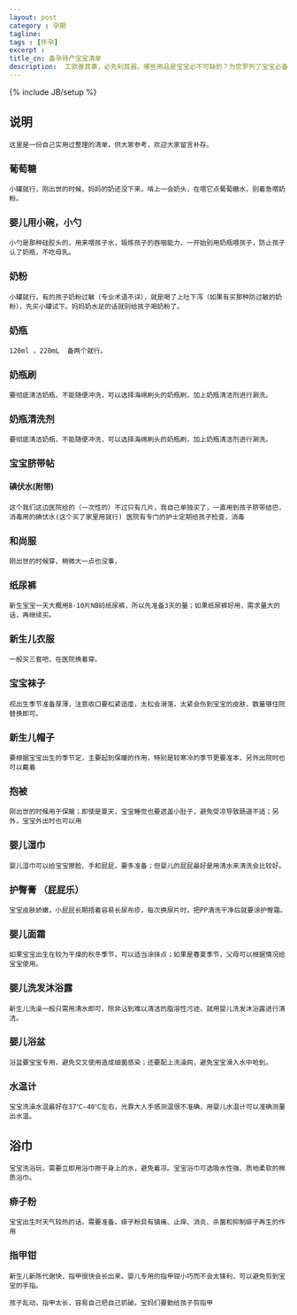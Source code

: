 ```yaml
---
layout: post
category : 孕期
tagline: 
tags : [怀孕]
excerpt : 
title_cn: 备孕待产宝宝清单 
description:  工欲善其事，必先利其器，哪些用品是宝宝必不可缺的？为您罗列了宝宝必备的待产用品
---
```

{% include JB/setup %}

## 说明

	这里是一份自己实用过整理的清单，供大家参考，欢迎大家留言补存。
	
### 葡萄糖

	小罐就行，刚出世的时候，妈妈的奶还没下来，啃上一会奶头，在喂它点葡萄糖水，别着急喂奶粉。

### 婴儿用小碗，小勺

 	小勺是那种硅胶头的，用来喂孩子水，锻炼孩子的吞咽能力，一开始别用奶瓶喂孩子，防止孩子认了奶瓶，不吃母乳。

### 奶粉

	小罐就行，有的孩子奶粉过敏（专业术语不详），就是喝了上吐下泻（如果有买那种防过敏的奶粉），先买小罐试下。妈妈奶水足的话就别给孩子喝奶粉了。
	
### 奶瓶

	120ml ，220mL  备两个就行。
	
### 奶瓶刷

	要彻底清洁奶瓶，不能随便冲洗，可以选择海绵刷头的奶瓶刷，加上奶瓶清洁剂进行涮洗。
	
### 奶瓶清洗剂

	要彻底清洁奶瓶，不能随便冲洗，可以选择海绵刷头的奶瓶刷，加上奶瓶清洁剂进行涮洗。
	
### 宝宝脐带帖

#### 碘伏水(附带)

	这个我们这边医院给的（一次性的）不过只有几片，我自己单独买了，一直用到孩子脐带结巴， 消毒用的碘伏水(这个买了家里用就行) 医院有专门的护士定期给孩子检查，消毒
	
### 和尚服

	刚出世的时候穿，稍微大一点也没事，
	
### 纸尿裤

	新生宝宝一天大概用8-10片NB码纸尿裤，所以先准备3天的量；如果纸尿裤好用，需求量大的话，再继续买。
	
### 新生儿衣服

	一般买三套吧，在医院换着穿。
	
### 宝宝袜子

	视出生季节准备厚薄，注意收口要松紧适度，太松会滑落，太紧会伤到宝宝的皮肤，数量够住院替换即可。 
	
### 新生儿帽子

	要根据宝宝出生的季节定，主要起到保暖的作用，特别是较寒冷的季节更要准本，另外出院时也可以戴着
	
### 抱被
	
	刚出世的时候用于保暖；即使是夏天，宝宝睡觉也要遮盖小肚子，避免受凉导致肠道不适；另外，宝宝外出时也可以用

### 婴儿湿巾

	婴儿湿巾可以给宝宝擦脸、手和屁屁，要多准备；但婴儿的屁屁最好是用清水来清洗会比较好。
	
### 护臀膏 （屁屁乐）

	宝宝皮肤娇嫩，小屁屁长期捂着容易长尿布疹，每次换尿片时，把PP清洗干净后就要涂护臀霜。
	
### 婴儿面霜

	如果宝宝出生在较为干燥的秋冬季节，可以适当涂抹点；如果是春夏季节，父母可以根据情况给宝宝使用。

### 婴儿洗发沐浴露

	新生儿洗澡一般只需用清水即可，除非沾到难以清洁的脂溶性污迹，就用婴儿洗发沐浴露进行清洁。
	
### 婴儿浴盆

	浴盆要宝宝专用，避免交叉使用造成细菌感染；还要配上洗澡网，避免宝宝滑入水中呛到。
	
### 水温计

	宝宝洗澡水温最好在37℃—40℃左右，光靠大人手感测温很不准确，用婴儿水温计可以准确测量出水温。

## 浴巾

	宝宝洗浴玩，需要立即用浴巾擦干身上的水，避免着凉。宝宝浴巾可选吸水性强、质地柔软的棉质浴巾。
	
### 痱子粉

	宝宝出生时天气较热的话，需要准备。痱子粉具有镇痛、止痒、消炎、杀菌和抑制痱子再生的作用
	
### 指甲钳

	新生儿新陈代谢快，指甲很快会长出来。婴儿专用的指甲钳小巧而不会太锋利，可以避免剪到宝宝的手指。
	
	孩子乱动，指甲太长，容易自己把自己抓破。宝妈们要勤给孩子剪指甲



